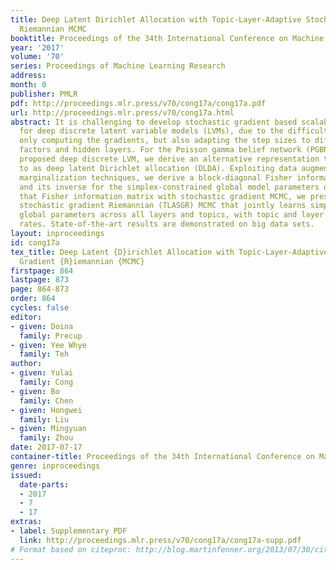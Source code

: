 ```yaml
---
title: Deep Latent Dirichlet Allocation with Topic-Layer-Adaptive Stochastic Gradient
  Riemannian MCMC
booktitle: Proceedings of the 34th International Conference on Machine Learning
year: '2017'
volume: '70'
series: Proceedings of Machine Learning Research
address: 
month: 0
publisher: PMLR
pdf: http://proceedings.mlr.press/v70/cong17a/cong17a.pdf
url: http://proceedings.mlr.press/v70/cong17a.html
abstract: It is challenging to develop stochastic gradient based scalable inference
  for deep discrete latent variable models (LVMs), due to the difficulties in not
  only computing the gradients, but also adapting the step sizes to different latent
  factors and hidden layers. For the Poisson gamma belief network (PGBN), a recently
  proposed deep discrete LVM, we derive an alternative representation that is referred
  to as deep latent Dirichlet allocation (DLDA). Exploiting data augmentation and
  marginalization techniques, we derive a block-diagonal Fisher information matrix
  and its inverse for the simplex-constrained global model parameters of DLDA. Exploiting
  that Fisher information matrix with stochastic gradient MCMC, we present topic-layer-adaptive
  stochastic gradient Riemannian (TLASGR) MCMC that jointly learns simplex-constrained
  global parameters across all layers and topics, with topic and layer specific learning
  rates. State-of-the-art results are demonstrated on big data sets.
layout: inproceedings
id: cong17a
tex_title: Deep Latent {D}irichlet Allocation with Topic-Layer-Adaptive Stochastic
  Gradient {R}iemannian {MCMC}
firstpage: 864
lastpage: 873
page: 864-873
order: 864
cycles: false
editor:
- given: Doina
  family: Precup
- given: Yee Whye
  family: Teh
author:
- given: Yulai
  family: Cong
- given: Bo
  family: Chen
- given: Hongwei
  family: Liu
- given: Mingyuan
  family: Zhou
date: 2017-07-17
container-title: Proceedings of the 34th International Conference on Machine Learning
genre: inproceedings
issued:
  date-parts:
  - 2017
  - 7
  - 17
extras:
- label: Supplementary PDF
  link: http://proceedings.mlr.press/v70/cong17a/cong17a-supp.pdf
# Format based on citeproc: http://blog.martinfenner.org/2013/07/30/citeproc-yaml-for-bibliographies/
---
```

